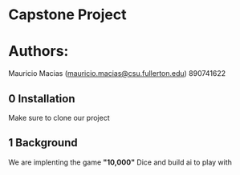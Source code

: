 # Capstone Project

# Authors:
Mauricio Macias (mauricio.macias@csu.fullerton.edu) 890741622 <br/>

## 0 Installation
Make sure to clone our project

## 1 Background 

We are implenting the game **"10,000"** Dice and build ai to play with 

## 